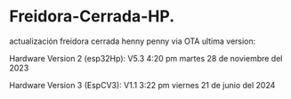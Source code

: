 # Freidora-Cerrada-HP.
actualización freidora cerrada henny penny via OTA
ultima version: 

Hardware Version 2 (esp32Hp): V5.3 4:20 pm martes 28 de noviembre del 2023

Hardware Version 3 (EspCV3): V1.1 3:22 pm viernes 21 de junio del 2024
